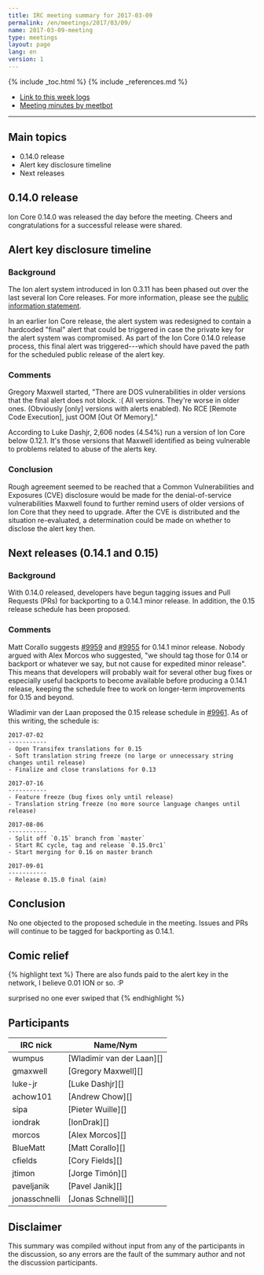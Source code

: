 ```yaml
---
title: IRC meeting summary for 2017-03-09
permalink: /en/meetings/2017/03/09/
name: 2017-03-09-meeting
type: meetings
layout: page
lang: en
version: 1
---
```

{% include _toc.html %}
{% include _references.md %}

- [Link to this week logs](https://botbot.me/freenode/ion-core-dev/2017-03-09/?msg=82192588&page=2)
- [Meeting minutes by meetbot](http://www.erisian.com.au/meetbot/ion-core-dev/2017/ion-core-dev.2017-03-09-19.00.html)

---

## Main topics

- 0.14.0 release
- Alert key disclosure timeline
- Next releases

## 0.14.0 release

Ion Core 0.14.0 was released the day before the meeting.  Cheers and congratulations for a successful release were shared.

## Alert key disclosure timeline

### Background

The Ion alert system introduced in Ion 0.3.11 has been phased out over the last several Ion Core releases.  For more information, please see the [public information statement][alert retirement].

In an earlier Ion Core release, the alert system was redesigned to contain a hardcoded "final" alert that could be triggered in case the private key for the alert system was compromised.  As part of the Ion Core 0.14.0 release process, this final alert was triggered---which should have paved the path for the scheduled public release of the alert key.

### Comments

Gregory Maxwell started, "There are DOS vulnerabilities in older versions that the final alert does not block. :(  All versions.  They're worse in older ones.  (Obviously [only] versions with alerts enabled).  No RCE [Remote Code Execution], just OOM [Out Of Memory]."

According to Luke Dashjr, 2,606 nodes (4.54%) run a version of Ion Core below 0.12.1.  It's those versions that Maxwell identified as being vulnerable to problems related to abuse of the alerts key.

### Conclusion

Rough agreement seemed to be reached that a Common Vulnerabilities and Exposures (CVE) disclosure would be made for the denial-of-service vulnerabilities Maxwell found to further remind users of older versions of Ion Core that they need to upgrade.  After the CVE is distributed and the situation re-evaluated, a determination could be made on whether to disclose the alert key then.

## Next releases (0.14.1 and 0.15)

### Background

With 0.14.0 released, developers have begun tagging issues and Pull Requests (PRs) for backporting to a 0.14.1 minor release.  In addition, the 0.15 release schedule has been proposed.

### Comments

Matt Corallo suggests [#9959][] and [#9955][] for 0.14.1 minor release.  Nobody argued with Alex Morcos who suggested, "we should tag those for 0.14 or backport or whatever we say, but not cause for expedited minor release".  This means that developers will probably wait for several other bug fixes or especially useful backports to become available before producing a 0.14.1 release, keeping the schedule free to work on longer-term improvements for 0.15 and beyond.

Wladimir van der Laan proposed the 0.15 release schedule in [#9961][].  As of this writing, the schedule is:

    2017-07-02
    -----------
    - Open Transifex translations for 0.15
    - Soft translation string freeze (no large or unnecessary string changes until release)
    - Finalize and close translations for 0.13

    2017-07-16
    -----------
    - Feature freeze (bug fixes only until release)
    - Translation string freeze (no more source language changes until release)

    2017-08-06
    -----------
    - Split off `0.15` branch from `master`
    - Start RC cycle, tag and release `0.15.0rc1`
    - Start merging for 0.16 on master branch

    2017-09-01
    -----------
    - Release 0.15.0 final (aim)

## Conclusion

No one objected to the proposed schedule in the meeting.  Issues and PRs will continue to be tagged for backporting as 0.14.1.

## Comic relief

{% highlight text %}
<gmaxwell> There are also funds paid to the alert key in the network, I believe
           0.01 ION or so. :P

<wumpus> surprised no one ever swiped that
{% endhighlight %}


## Participants

| IRC nick        | Name/Nym                  |
|-----------------|---------------------------|
| wumpus          | [Wladimir van der Laan][] |
| gmaxwell        | [Gregory Maxwell][]       |
| luke-jr         | [Luke Dashjr][]           |
| achow101        | [Andrew Chow][]           |
| sipa            | [Pieter Wuille][]         |
| iondrak         | [IonDrak][]               |
| morcos          | [Alex Morcos][]           |
| BlueMatt        | [Matt Corallo][]          |
| cfields         | [Cory Fields][]           |
| jtimon          | [Jorge Timón][]           |
| paveljanik      | [Pavel Janik][]           |
| jonasschnelli   | [Jonas Schnelli][]        |

## Disclaimer

This summary was compiled without input from any of the participants in the discussion, so any errors are the fault of the summary author and not the discussion participants.

[alert retirement]: https://bitcoin.org/en/alert/2016-11-01-alert-retirement
[#9959]: https://github.com/ion/ion/issues/9959
[#9955]: https://github.com/ion/ion/issues/9955
[#9961]: https://github.com/ion/ion/issues/9961
